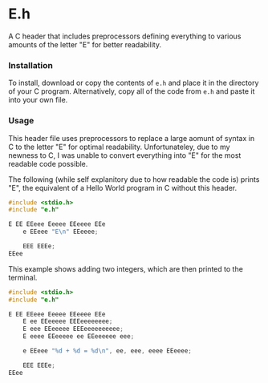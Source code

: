 # E.h
A C header that includes preprocessors defining everything to various amounts of the letter "E" for better readability.

### Installation
To install, download or copy the contents of `e.h` and place it in the directory of your C program. Alternatively, copy all of the code from `e.h` and paste it into your own file.

### Usage
This header file uses preprocessors to replace a large aomunt of syntax in C to the letter "E" for optimal readability. Unfortunateley, due to my newness to C, I was unable to convert everything into "E" for the most readable code possible.

The following (while self explanitory due to how readable the code is) prints "E", the equivalent of a Hello World program in C without this header.
```c
#include <stdio.h>
#include "e.h"

E EE EEeee Eeeee EEeeee EEe
	e EEeee "E\n" EEeeee;

	EEE EEEe;
EEee
```

This example shows adding two integers, which are then printed to the terminal.
```c
#include <stdio.h>
#include "e.h"

E EE EEeee Eeeee EEeeee EEe
	E ee EEeeeee EEEeeeeeeee;
	E eee EEeeeee EEEeeeeeeeeee;
	E eeee EEeeeee ee EEeeeeee eee;

	e EEeee "%d + %d = %d\n", ee, eee, eeee EEeeee;

	EEE EEEe;
EEee
```
